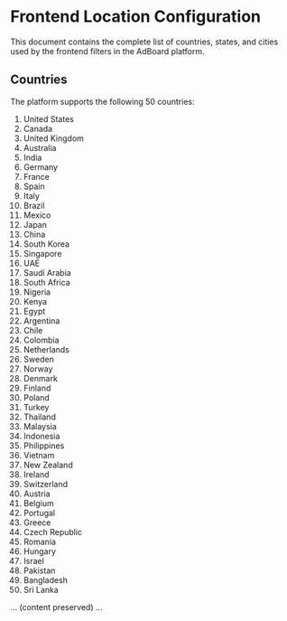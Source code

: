 # Frontend Location Configuration

This document contains the complete list of countries, states, and cities used by the frontend filters in the AdBoard platform.

## Countries

The platform supports the following 50 countries:

1. United States
2. Canada
3. United Kingdom
4. Australia
5. India
6. Germany
7. France
8. Spain
9. Italy
10. Brazil
11. Mexico
12. Japan
13. China
14. South Korea
15. Singapore
16. UAE
17. Saudi Arabia
18. South Africa
19. Nigeria
20. Kenya
21. Egypt
22. Argentina
23. Chile
24. Colombia
25. Netherlands
26. Sweden
27. Norway
28. Denmark
29. Finland
30. Poland
31. Turkey
32. Thailand
33. Malaysia
34. Indonesia
35. Philippines
36. Vietnam
37. New Zealand
38. Ireland
39. Switzerland
40. Austria
41. Belgium
42. Portugal
43. Greece
44. Czech Republic
45. Romania
46. Hungary
47. Israel
48. Pakistan
49. Bangladesh
50. Sri Lanka

... (content preserved) ...
